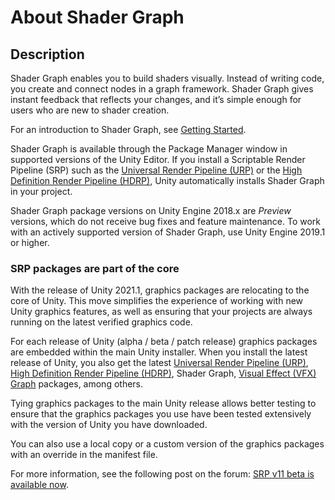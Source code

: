 # About Shader Graph

## Description

Shader Graph enables you to build shaders visually. Instead of writing code, you create and connect nodes in a graph framework. Shader Graph gives instant feedback that reflects your changes, and it’s simple enough for users who are new to shader creation.

For an introduction to Shader Graph, see [Getting Started](Getting-Started.md).

Shader Graph is available through the Package Manager window in supported versions of the Unity Editor. If you install a Scriptable Render Pipeline (SRP) such as the [Universal Render Pipeline (URP)](https://docs.unity3d.com/Assets/URP/com.unity.render-pipelines.universal@12.1.6@latest) or the [High Definition Render Pipeline (HDRP)](https://docs.unity3d.com/Packages/com.unity.render-pipelines.high-definition@latest), Unity automatically installs Shader Graph in your project.

Shader Graph package versions on Unity Engine 2018.x are *Preview* versions, which do not receive bug fixes and feature maintenance. To work with an actively supported version of Shader Graph, use Unity Engine 2019.1 or higher.

### SRP packages are part of the core

With the release of Unity 2021.1, graphics packages are relocating to the core of Unity. This move simplifies the experience of working with new Unity graphics features, as well as ensuring that your projects are always running on the latest verified graphics code.

For each release of Unity (alpha / beta / patch release) graphics packages are embedded within the main Unity installer. When you install the latest release of Unity, you also get the latest [Universal Render Pipeline (URP)](https://docs.unity3d.com/Assets/URP/com.unity.render-pipelines.universal@12.1.6@latest), [High Definition Render Pipeline (HDRP)](https://docs.unity3d.com/Packages/com.unity.render-pipelines.high-definition@latest), Shader Graph, [Visual Effect (VFX) Graph](https://docs.unity3d.com/Packages.com.unity.visualeffectgraph@latest) packages, among others.

Tying graphics packages to the main Unity release allows better testing to ensure that the graphics packages you use have been tested extensively with the version of Unity you have downloaded.

You can also use a local copy or a custom version of the graphics packages with an override in the manifest file.

For more information, see the following post on the forum: [SRP v11 beta is available now](https://forum.unity.com/threads/srp-v11-beta-is-available-now.1046539/).
